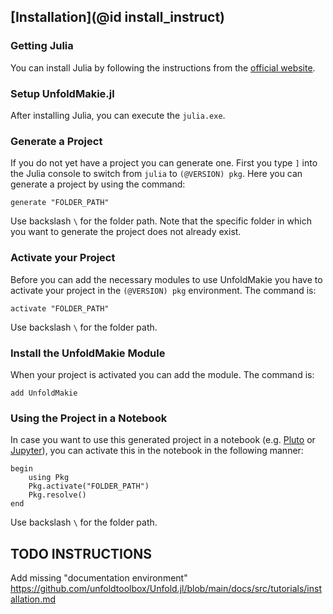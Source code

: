 ## [Installation](@id install_instruct)

### Getting Julia

You can install Julia by following the instructions from the [official website](https://julialang.org/). 

### Setup UnfoldMakie.jl

After installing Julia, you can execute the `julia.exe`. 

### Generate a Project

If you do not yet have a project you can generate one. 
First you type `]` into the Julia console to switch from `julia` to `(@VERSION) pkg`. 
Here you can generate a project by using the command: 

```@example main
generate "FOLDER_PATH"
```

Use backslash `\` for the folder path. 
Note that the specific folder in which you want to generate the project does not already exist.

### Activate your Project

Before you can add the necessary modules to use UnfoldMakie you have to activate your project in the `(@VERSION) pkg` environment. 
The command is: 

```@example main
activate "FOLDER_PATH"
```

Use backslash `\` for the folder path. 

### Install the UnfoldMakie Module

When your project is activated you can add the module. 
The command is: 

```@example main
add UnfoldMakie
```

### Using the Project in a Notebook

In case you want to use this generated project in a notebook (e.g. [Pluto](https://www.juliapackages.com/p/pluto) or [Jupyter](https://ipython.org/notebook.html)), you can activate this in the notebook in the following manner:
```@example main
begin
    using Pkg
    Pkg.activate("FOLDER_PATH")
    Pkg.resolve()
end
```
Use backslash `\` for the folder path. 

## TODO INSTRUCTIONS

Add missing "documentation environment"
https://github.com/unfoldtoolbox/Unfold.jl/blob/main/docs/src/tutorials/installation.md